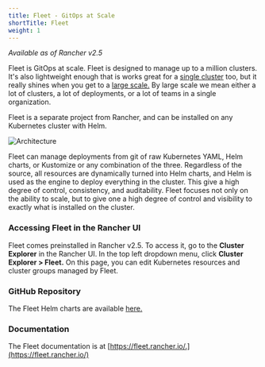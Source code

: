 ```yaml
---
title: Fleet - GitOps at Scale
shortTitle: Fleet
weight: 1
---
```


_Available as of Rancher v2.5_

Fleet is GitOps at scale. Fleet is designed to manage up to a million clusters. It's also lightweight enough that is works great for a [single cluster](https://fleet.rancher.io/single-cluster-install/) too, but it really shines when you get to a [large scale.](https://fleet.rancher.io/multi-cluster-install/) By large scale we mean either a lot of clusters, a lot of deployments, or a lot of teams in a single organization.

Fleet is a separate project from Rancher, and can be installed on any Kubernetes cluster with Helm.

![Architecture]({{<baseurl>}}/img/rancher/fleet-architecture.png)

Fleet can manage deployments from git of raw Kubernetes YAML, Helm charts, or Kustomize or any combination of the three. Regardless of the source, all resources are dynamically turned into Helm charts, and Helm is used as the engine to
deploy everything in the cluster. This give a high degree of control, consistency, and auditability. Fleet focuses not only on the ability to scale, but to give one a high degree of control and visibility to exactly what is installed on the cluster.

### Accessing Fleet in the Rancher UI

Fleet comes preinstalled in Rancher v2.5. To access it, go to the **Cluster Explorer** in the Rancher UI. In the top left dropdown menu, click **Cluster Explorer > Fleet.** On this page, you can edit Kubernetes resources and cluster groups managed by Fleet.

### GitHub Repository

The Fleet Helm charts are available [here.](https://github.com/rancher/fleet/releases/latest)

### Documentation

The Fleet documentation is at [https://fleet.rancher.io/.](https://fleet.rancher.io/)
